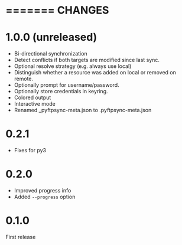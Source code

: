 =======
CHANGES
=======

1.0.0 (unreleased)
==================
- Bi-directional synchronization
- Detect conflicts if both targets are modified since last sync.
- Optional resolve strategy (e.g. always use local) 
- Distinguish whether a resource was added on local or removed on remote.
- Optionally prompt for username/password.
- Optionally store credentials in keyring.
- Colored output
- Interactive mode
- Renamed _pyftpsync-meta.json to .pyftpsync-meta.json

0.2.1
=====
- Fixes for py3

0.2.0
=====
- Improved progress info
- Added `--progress` option

0.1.0
=====
First release
